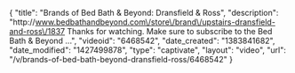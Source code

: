 {
    "title": "Brands of Bed Bath & Beyond: Dransfield & Ross",
    "description": "http:\/\/www.bedbathandbeyond.com\/store\/brand\/upstairs-dransfield-and-ross\/1837 Thanks for watching. Make sure to subscribe to the Bed Bath & Beyond ...",
    "videoid": "6468542",
    "date_created": "1383841682",
    "date_modified": "1427499878",
    "type": "captivate",
    "layout": "video",
    "url": "\/v\/brands-of-bed-bath-beyond-dransfield-ross\/6468542"
}